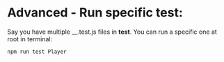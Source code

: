 # Advanced - Run specific test:

Say you have multiple __.test.js files in __test__. You can run a specific one at root in terminal:
```
npm run test Player
```